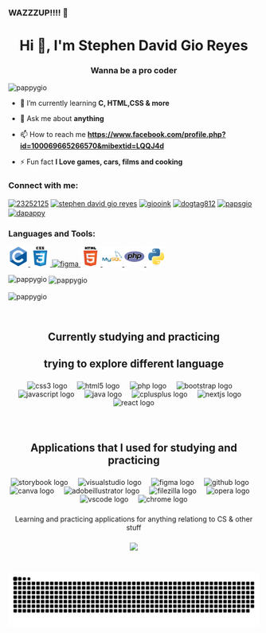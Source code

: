 ### WAZZZUP!!!! 👋

<h1 align="center">Hi 👋, I'm Stephen David Gio Reyes</h1>
<h3 align="center">Wanna be a pro coder</h3>

<p align="left"> <img src="https://komarev.com/ghpvc/?username=pappygio&label=lmao&color=0e75b6&style=plastic" alt="pappygio" /> </p>

- 🌱 I’m currently learning **C, HTML,CSS & more**

- 💬 Ask me about **anything**

- 📫 How to reach me **https://www.facebook.com/profile.php?id=100069665266570&mibextid=LQQJ4d**

- ⚡ Fun fact **I Love games, cars, films and cooking**

<h3 align="left">Connect with me:</h3>
<p align="left">
<a href="https://stackoverflow.com/users/23252125" target="blank"><img align="center" src="https://raw.githubusercontent.com/rahuldkjain/github-profile-readme-generator/master/src/images/icons/Social/stack-overflow.svg" alt="23252125" height="30" width="40" /></a>
<a href="https://fb.com/stephen david gio reyes" target="blank"><img align="center" src="https://raw.githubusercontent.com/rahuldkjain/github-profile-readme-generator/master/src/images/icons/Social/facebook.svg" alt="stephen david gio reyes" height="30" width="40" /></a>
<a href="https://instagram.com/giooink" target="blank"><img align="center" src="https://raw.githubusercontent.com/rahuldkjain/github-profile-readme-generator/master/src/images/icons/Social/instagram.svg" alt="giooink" height="30" width="40" /></a>
<a href="https://www.hackerrank.com/dogtag812" target="blank"><img align="center" src="https://raw.githubusercontent.com/rahuldkjain/github-profile-readme-generator/master/src/images/icons/Social/hackerrank.svg" alt="dogtag812" height="30" width="40" /></a>
<a href="https://www.leetcode.com/papsgio" target="blank"><img align="center" src="https://raw.githubusercontent.com/rahuldkjain/github-profile-readme-generator/master/src/images/icons/Social/leet-code.svg" alt="papsgio" height="30" width="40" /></a>
<a href="https://discord.gg/dapappy" target="blank"><img align="center" src="https://raw.githubusercontent.com/rahuldkjain/github-profile-readme-generator/master/src/images/icons/Social/discord.svg" alt="dapappy" height="30" width="40" /></a>
</p>

<h3 align="left">Languages and Tools:</h3>
<p align="left"> <a href="https://www.cprogramming.com/" target="_blank" rel="noreferrer"> <img src="https://raw.githubusercontent.com/devicons/devicon/master/icons/c/c-original.svg" alt="c" width="40" height="40"/> </a> <a href="https://www.w3schools.com/css/" target="_blank" rel="noreferrer"> <img src="https://raw.githubusercontent.com/devicons/devicon/master/icons/css3/css3-original-wordmark.svg" alt="css3" width="40" height="40"/> </a> <a href="https://www.figma.com/" target="_blank" rel="noreferrer"> <img src="https://www.vectorlogo.zone/logos/figma/figma-icon.svg" alt="figma" width="40" height="40"/> </a> <a href="https://www.w3.org/html/" target="_blank" rel="noreferrer"> <img src="https://raw.githubusercontent.com/devicons/devicon/master/icons/html5/html5-original-wordmark.svg" alt="html5" width="40" height="40"/> </a> <a href="https://www.mysql.com/" target="_blank" rel="noreferrer"> <img src="https://raw.githubusercontent.com/devicons/devicon/master/icons/mysql/mysql-original-wordmark.svg" alt="mysql" width="40" height="40"/> </a> <a href="https://www.php.net" target="_blank" rel="noreferrer"> <img src="https://raw.githubusercontent.com/devicons/devicon/master/icons/php/php-original.svg" alt="php" width="40" height="40"/> </a> <a href="https://www.python.org" target="_blank" rel="noreferrer"> <img src="https://raw.githubusercontent.com/devicons/devicon/master/icons/python/python-original.svg" alt="python" width="40" height="40"/> </a> </p>

<p><img align="left" src="https://github-readme-stats.vercel.app/api/top-langs?username=pappygio&show_icons=true&theme=synthwave&title_color=000000&text_color=000000&bg_color=da7734&cache_seconds=1800&locale=en&layout=compact" alt="pappygio" /></p>

<p>&nbsp;<img align="center" src="https://github-readme-stats.vercel.app/api?username=pappygio&show_icons=true&theme=dracula&locale=en" alt="pappygio" /></p>

<p><img align="center" src="https://github-readme-streak-stats.herokuapp.com/?user=pappygio&theme=highcontrast" alt="pappygio" /></p>


<br clear="both">

<h2 align="center">Currently studying and practicing</h2>

###

<h2 align="center">trying to explore different language</h2>

###

<div align="center">
  <img src="https://skillicons.dev/icons?i=css" height="40" alt="css3 logo"  />
  <img width="12" />
  <img src="https://skillicons.dev/icons?i=html" height="40" alt="html5 logo"  />
  <img width="12" />
  <img src="https://skillicons.dev/icons?i=php" height="40" alt="php logo"  />
  <img width="12" />
  <img src="https://skillicons.dev/icons?i=bootstrap" height="40" alt="bootstrap logo"  />
  <img width="12" />
  <img src="https://cdn.jsdelivr.net/gh/devicons/devicon/icons/javascript/javascript-original.svg" height="40" alt="javascript logo"  />
  <img width="12" />
  <img src="https://cdn.jsdelivr.net/gh/devicons/devicon/icons/java/java-original.svg" height="40" alt="java logo"  />
  <img width="12" />
  <img src="https://cdn.jsdelivr.net/gh/devicons/devicon/icons/cplusplus/cplusplus-original.svg" height="40" alt="cplusplus logo"  />
  <img width="12" />
  <img src="https://skillicons.dev/icons?i=nextjs" height="40" alt="nextjs logo"  />
  <img width="12" />
  <img src="https://skillicons.dev/icons?i=react" height="40" alt="react logo"  />
</div>

###

<br clear="both">

<h2 align="center">Applications that I used for studying and practicing</h2>

###

<div align="center">
  <img src="https://cdn.jsdelivr.net/gh/devicons/devicon/icons/storybook/storybook-original.svg" height="40" alt="storybook logo"  />
  <img width="12" />
  <img src="https://cdn.jsdelivr.net/gh/devicons/devicon/icons/visualstudio/visualstudio-plain.svg" height="40" alt="visualstudio logo"  />
  <img width="12" />
  <img src="https://cdn.jsdelivr.net/gh/devicons/devicon/icons/figma/figma-original.svg" height="40" alt="figma logo"  />
  <img width="12" />
  <img src="https://skillicons.dev/icons?i=github" height="40" alt="github logo"  />
  <img width="12" />
  <img src="https://cdn.simpleicons.org/canva/00C4CC" height="40" alt="canva logo"  />
  <img width="12" />
  <img src="https://skillicons.dev/icons?i=ai" height="40" alt="adobeillustrator logo"  />
  <img width="12" />
  <img src="https://cdn.simpleicons.org/filezilla/BF0000" height="40" alt="filezilla logo"  />
  <img width="12" />
  <img src="https://cdn.simpleicons.org/opera/FF1B2D" height="40" alt="opera logo"  />
  <img width="12" />
  <img src="https://cdn.simpleicons.org/visualstudiocode/007ACC" height="40" alt="vscode logo"  />
  <img width="12" />
  <img src="https://cdn.jsdelivr.net/gh/devicons/devicon/icons/chrome/chrome-original.svg" height="40" alt="chrome logo"  />
</div>

###

<p align="center">Learning and practicing applications for anything relationg to CS & other stuff</p>

###

<div align="center">
  <img height="200" src="https://www.mkgifs.com/wp-content/uploads/2023/08/Cool-Car-Wallpapers-GIF.gif"  />
</div>

###

<br clear="both">

<img src="https://raw.githubusercontent.com/pappygio/pappygio/output/snake.svg" alt="Snake animation" />

###
